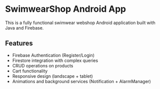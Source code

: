 # SwimwearShop Android App

This is a fully functional swimwear webshop Android application built with Java and Firebase.

## Features
- Firebase Authentication (Register/Login)
- Firestore integration with complex queries
- CRUD operations on products
- Cart functionality
- Responsive design (landscape + tablet)
- Animations and background services (Notification + AlarmManager)